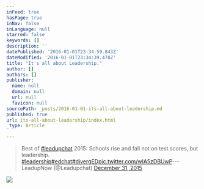 ```yaml
---
inFeed: true
hasPage: true
inNav: false
inLanguage: null
starred: false
keywords: []
description: ''
datePublished: '2016-01-01T23:34:59.843Z'
dateModified: '2016-01-01T23:34:39.478Z'
title: "It's all about Leadership."
author: []
authors: []
publisher:
  name: null
  domain: null
  url: null
  favicon: null
sourcePath: _posts/2016-01-01-its-all-about-leadership.md
published: true
url: its-all-about-leadership/index.html
_type: Article

---
```

> Best of [\#leadupchat][0] 2015: Schools rise and fall not on test scores, but leadership. [\#leadership][1][\#edchat][2][\#divergED][3][pic.twitter.com/wIA5zDBUwP][4]--- LeadupNow (@Leadupchat) [December 31, 2015][5]

![](https://the-grid-user-content.s3-us-west-2.amazonaws.com/28e42409-3676-4afb-a3fa-51074a66a3f4.png)

[0]: https://twitter.com/hashtag/leadupchat?src=hash
[1]: https://twitter.com/hashtag/leadership?src=hash
[2]: https://twitter.com/hashtag/edchat?src=hash
[3]: https://twitter.com/hashtag/divergED?src=hash
[4]: https://t.co/wIA5zDBUwP
[5]: https://twitter.com/Leadupchat/status/682546859521359873
